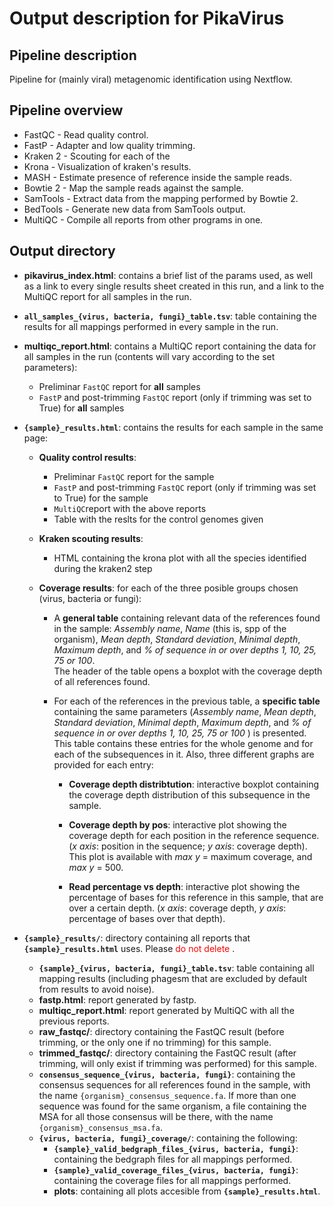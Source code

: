 # Output description for PikaVirus

## Pipeline description
Pipeline for (mainly viral) metagenomic identification using Nextflow.

## Pipeline overview
* FastQC - Read quality control.
* FastP - Adapter and low quality trimming.
* Kraken 2 - Scouting for each of the 
* Krona - Visualization of kraken's results.
* MASH - Estimate presence of reference inside the sample reads.
* Bowtie 2 - Map the sample reads against the sample.
* SamTools - Extract data from the mapping performed by Bowtie 2.
* BedTools - Generate new data from SamTools output.
* MultiQC - Compile all reports from other programs in one.

## Output directory

- **pikavirus_index.html**: contains a brief list of the params used, as well as a link to every single results sheet created in this run, and a link to the MultiQC report for all samples in the run. 

- **`all_samples_{virus, bacteria, fungi}_table.tsv`**: table containing the results for all mappings performed in every sample in the run.

- **multiqc_report.html**: contains a MultiQC report containing the data for all samples in the run (contents will vary according to the set parameters):
    - Preliminar `FastQC` report for **all** samples
    - `FastP` and post-trimming `FastQC` report (only if trimming was set to True) for **all** samples


- **`{sample}_results.html`**: contains the results for each sample in the same page: 
    - **Quality control results**:
        - Preliminar `FastQC` report for the sample
        - `FastP` and post-trimming `FastQC` report (only if trimming was set to True) for the sample
        - `MultiQC`report with the above reports
        - Table with the reslts for the control genomes given
    
    - **Kraken scouting results**:
        - HTML containing the krona plot with all the species identified during the kraken2 step

    - **Coverage results**: for each of the three posible groups chosen (virus, bacteria or fungi):
        - A **general table** containing relevant data of the references found in the sample: *Assembly name*, *Name* (this is, spp of the organism), *Mean depth*, *Standard deviation*, *Minimal depth*, *Maximum depth*, and *% of sequence in or over depths 1, 10, 25, 75 or 100*. <br> The header of the table opens a boxplot with the coverage depth of all references found.  

        - For each of the references in the previous table, a **specific table** containing the same parameters (*Assembly name*, *Mean depth*, *Standard deviation*, *Minimal depth*, *Maximum depth*, and *% of sequence in or over depths 1, 10, 25, 75 or 100* ) is presented. This table contains these entries for the whole genome and for each of the subsequences in it. Also, three different graphs are provided for each entry:
            - **Coverage depth distribtution**: interactive boxplot containing the coverage depth distribution of this subsequence in the sample. 

            - **Coverage depth by pos**: interactive plot showing the coverage depth for each position in the reference sequence. (*x axis*: position in the sequence; *y axis*: coverage depth). This plot is available with *max y* = maximum coverage, and *max y* = 500.

            - **Read percentage vs depth**: interactive plot showing the percentage of bases for this reference in this sample, that are over a certain depth. (*x axis*: coverage depth, *y axis*: percentage of bases over that depth).
        
- **`{sample}_results/`**: directory containing all reports that **`{sample}_results.html`** uses. Please <span style="color: red;">do not delete </span>.

    - **`{sample}_{virus, bacteria, fungi}_table.tsv`**: table containing all mapping results (including phagesm that are excluded by default from results to avoid noise).
    - **fastp.html**: report generated by fastp.
    - **multiqc_report.html**: report generated by MultiQC with all the previous reports.
    - **raw_fastqc/**: directory containing the FastQC result (before trimming, or the only one if no trimming) for this sample.
    - **trimmed_fastqc/**: directory containing the FastQC result (after trimming, will only exist if trimming was performed) for this sample.
    - **`consensus_sequence_{virus, bacteria, fungi}`**: containing the consensus sequences for all references found in the sample, with the name `{organism}_consensus_sequence.fa`. If more than one sequence was found for the same organism, a file containing the MSA for all those consensus will be there, with the name `{organism}_consensus_msa.fa`.
    - **`{virus, bacteria, fungi}_coverage/`**: containing the following:
        - **`{sample}_valid_bedgraph_files_{virus, bacteria, fungi}`**: containing the bedgraph files for all mappings performed.
        - **`{sample}_valid_coverage_files_{virus, bacteria, fungi}`**: containing the coverage files for all mappings performed.
        - **plots**: containing all plots accesible from **`{sample}_results.html`**.